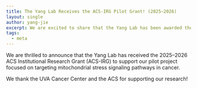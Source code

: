 ```yaml
---
title: The Yang Lab Receives the ACS-IRG Pilot Grant! (2025–2026)
layout: single
author: yang-jie
excerpt: We are excited to share that the Yang Lab has been awarded the 2025–2026 ACS Institutional Research Grant (ACS-IRG) to support our pilot project on mitochondrial stress signaling.
tags:
  - meta
---
```


We are thrilled to announce that the Yang Lab has received the 2025–2026 ACS Institutional Research Grant (ACS-IRG) to support our pilot project focused on targeting mitochondrial stress signaling pathways in cancer. 

We thank the UVA Cancer Center and the ACS for supporting our research!
